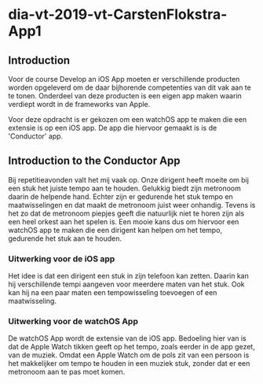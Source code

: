 # dia-vt-2019-vt-CarstenFlokstra-App1

## Introduction
Voor de course Develop an iOS App moeten er verschillende producten worden opgeleverd om de daar bijhorende competenties van dit vak aan te te tonen. Onderdeel van deze producten is een eigen app maken waarin verdiept wordt in de frameworks van Apple. 

Voor deze opdracht is er gekozen om een watchOS app te maken die een extensie is op een iOS app. De app die hiervoor gemaakt is is de 'Conductor' app.

## Introduction to the Conductor App
Bij repetitieavonden valt het mij vaak op. Onze dirigent heeft moeite om bij een stuk het juiste tempo aan te houden. Gelukkig biedt zijn metronoom daarin de helpende hand. Echter zijn er gedurende het stuk tempo en maatwisselingen en dat maakt de metronoom juist weer onhandig. Tevens is het zo dat de metronoom piepjes geeft die natuurlijk niet te horen zijn als een heel orkest aan het spelen is. Een mooie kans dus om hiervoor een watchOS app te maken die een dirigent kan helpen om het tempo, gedurende het stuk aan te houden.

### Uitwerking voor de iOS app
Het idee is dat een dirigent een stuk in zijn telefoon kan zetten. Daarin kan hij verschillende tempi aangeven voor meerdere maten van het stuk. Ook kan hij na een paar maten een tempowisseling toevoegen of een maatwisseling. 


### Uitwerking voor de watchOS App
De watchOS App wordt de extensie van de iOS app. Bedoeling hier van is dat de Apple Watch tikken geeft op het tempo, zoals eerder in de app gezet, van de muziek. Omdat een Apple Watch om de pols zit van een persoon is het makkelijker om tempo te houden in een muziek stuk, zonder dat er een metronoom aan te pas moet komen.